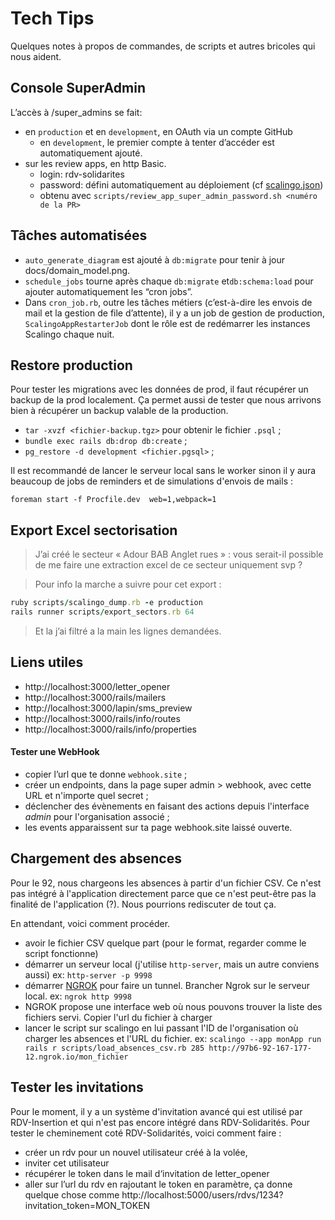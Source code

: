 # Tech Tips

Quelques notes à propos de commandes, de scripts et autres bricoles qui nous aident.

## Console SuperAdmin

L’accès à /super_admins se fait:
* en `production` et en `development`, en OAuth via un compte GitHub
    * en `development`, le premier compte à tenter d’accéder est automatiquement ajouté.
* sur les review apps, en http Basic.
    * login: rdv-solidarites
    * password: défini automatiquement au déploiement (cf [scalingo.json](scalingo.json))
    * obtenu avec `scripts/review_app_super_admin_password.sh <numéro de la PR>`

## Tâches automatisées

* `auto_generate_diagram` est ajouté à `db:migrate` pour tenir à jour docs/domain_model.png.
* `schedule_jobs` tourne après chaque `db:migrate` et`db:schema:load` pour ajouter automatiquement les “cron jobs”.
* Dans `cron_job.rb`, outre les tâches métiers (c’est-à-dire les envois de mail et la gestion de file d’attente), il y a un job de gestion de production, `ScalingoAppRestarterJob` dont le rôle est de redémarrer les instances Scalingo chaque nuit. 

## Restore production

Pour tester les migrations avec les données de prod, il faut récupérer un backup de la prod localement. Ça permet aussi de tester que nous arrivons bien à récupérer un backup valable de la production.

- `tar -xvzf <fichier-backup.tgz>` pour obtenir le fichier `.psql` ;
- `bundle exec rails db:drop db:create` ;
- `pg_restore -d development <fichier.pgsql>` ;

Il est recommandé de lancer le serveur local sans le worker sinon il y aura beaucoup de jobs de reminders et de simulations d'envois de mails :

`foreman start -f Procfile.dev  web=1,webpack=1`

## Export Excel sectorisation

> J’ai créé le secteur « Adour BAB Anglet rues » : vous serait-il possible de me faire une extraction excel de ce secteur uniquement svp ?

> Pour info la marche a suivre pour cet export :

```ruby
ruby scripts/scalingo_dump.rb -e production
rails runner scripts/export_sectors.rb 64
```

> Et la j’ai filtré a la main les lignes demandées.

## Liens utiles

- http://localhost:3000/letter_opener
- http://localhost:3000/rails/mailers
- http://localhost:3000/lapin/sms_preview
- http://localhost:3000/rails/info/routes
- http://localhost:3000/rails/info/properties


#### Tester une WebHook

- copier l’url que te donne `webhook.site` ;
- créer un endpoints, dans la page super admin > webhook, avec cette URL et n'importe quel secret ;
- déclencher des évènements en faisant des actions depuis l'interface _admin_ pour l'organisation associé ;
- les events apparaissent sur ta page webhook.site laissé ouverte.

## Chargement des absences

Pour le 92, nous chargeons les absences à partir d'un fichier CSV. Ce n'est pas intégré à l'application directement parce que ce n'est peut-être pas la finalité de l'application (?). Nous pourrions rediscuter de tout ça.

En attendant, voici comment procéder.
- avoir le fichier CSV quelque part (pour le format, regarder comme le script fonctionne)
- démarrer un serveur local (j'utilise `http-server`, mais un autre conviens aussi) ex: `http-server -p 9998`
- démarrer [NGROK](https://ngrok.com/) pour faire un tunnel. Brancher Ngrok sur le serveur local. ex: `ngrok http 9998`
- NGROK propose une interface web où nous pouvons trouver la liste des fichiers servi. Copier l'url du fichier à charger
- lancer le script sur scalingo en lui passant l'ID de l'organisation où charger les absences et l'URL du fichier. ex: `scalingo --app monApp run rails r scripts/load_absences_csv.rb 285 http://97b6-92-167-177-12.ngrok.io/mon_fichier`

## Tester les invitations

Pour le moment, il y a un système d'invitation avancé qui est utilisé par RDV-Insertion et qui n'est pas encore intégré dans RDV-Solidarités. Pour tester le cheminement coté RDV-Solidarités, voici comment faire :

- créer un rdv pour un nouvel utilisateur créé à la volée,
- inviter cet utilisateur
- récupérer le token dans le mail d‘invitation de letter_opener
- aller sur l’url du rdv en rajoutant le token en paramètre, ça donne quelque chose comme http://localhost:5000/users/rdvs/1234?invitation_token=MON_TOKEN

